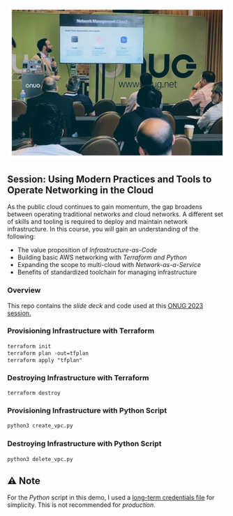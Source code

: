 ![Session](./session.png)

## Session: Using Modern Practices and Tools to Operate Networking in the Cloud
As the public cloud continues to gain momentum, the gap broadens between operating traditional networks and cloud networks. A different set of skills and tooling is required to deploy and maintain network infrastructure. In this course, you will gain an understanding of the following:
- The value proposition of _Infrastructure-as-Code_
- Building basic AWS networking with _Terraform and Python_
- Expanding the scope to multi-cloud with _Network-as-a-Service_
- Benefits of standardized toolchain for managing infrastructure

### Overview
This repo contains the _slide deck_ and code used at this [ONUG 2023 session.](https://onug.net/events/onug-training-featuring-alkira-using-modern-practices-and-tools-to-operate-networking-in-the-cloud/)

### Provisioning Infrastructure with Terraform
```hcl
terraform init
terraform plan -out=tfplan
terraform apply "tfplan"
```

### Destroying Infrastructure with Terraform
```hcl
terraform destroy
```

### Provisioning Infrastructure with Python Script
```python
python3 create_vpc.py
```

### Destroying Infrastructure with Python Script
```python
python3 delete_vpc.py
```

## :warning: Note
For the _Python_ script in this demo, I used a [long-term credentials file](https://docs.aws.amazon.com/cli/latest/userguide/cli-configure-files.html) for simplicity. This is not recommended for _production_.